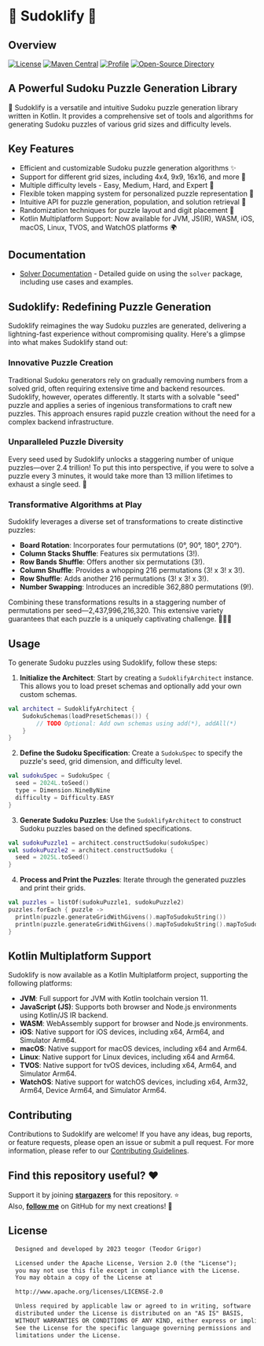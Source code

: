 # 🧩 Sudoklify 🧩

## Overview

[![License](https://img.shields.io/badge/License-Apache%202.0-blue.svg)](https://opensource.org/licenses/Apache-2.0)
[![Maven Central](https://img.shields.io/maven-central/v/dev.teogor.sudoklify/sudoklify-core.svg?label=Maven%20Central)](https://central.sonatype.com/search?q=g%3Adev.teogor.sudoklify+a%3Asudoklify-core&smo=true)
[![Profile](https://source.teogor.dev/badges/teogor-github.svg)](https://github.com/teogor)
[![Open-Source Directory](https://source.teogor.dev/badges/teogor-dev.svg)](https://source.teogor.dev)

## A Powerful Sudoku Puzzle Generation Library

🧩 Sudoklify is a versatile and intuitive Sudoku puzzle generation library written in Kotlin. It
provides a comprehensive set of tools and algorithms for generating Sudoku puzzles of various grid
sizes and difficulty levels.

## Key Features

- Efficient and customizable Sudoku puzzle generation algorithms ✨
- Support for different grid sizes, including 4x4, 9x9, 16x16, and more 📐
- Multiple difficulty levels - Easy, Medium, Hard, and Expert 🌟
- Flexible token mapping system for personalized puzzle representation 🎨
- Intuitive API for puzzle generation, population, and solution retrieval 🧩
- Randomization techniques for puzzle layout and digit placement 🔀
- Kotlin Multiplatform Support: Now available for JVM, JS(IR), WASM, iOS, macOS, Linux, TVOS, and WatchOS
  platforms 🌍

## Documentation

- [Solver Documentation](https://teogor.dev/sudoklify/solver) - Detailed guide on using the `solver` package, including use cases and examples.

## Sudoklify: Redefining Puzzle Generation

Sudoklify reimagines the way Sudoku puzzles are generated, delivering a lightning-fast experience
without compromising quality. Here's a glimpse into what makes Sudoklify stand out:

### Innovative Puzzle Creation

Traditional Sudoku generators rely on gradually removing numbers from a solved grid, often requiring
extensive time and backend resources. Sudoklify, however, operates differently. It starts with a
solvable "seed" puzzle and applies a series of ingenious transformations to craft new puzzles. This
approach ensures rapid puzzle creation without the need for a complex backend infrastructure.

### Unparalleled Puzzle Diversity

Every seed used by Sudoklify unlocks a staggering number of unique puzzles—over 2.4 trillion! To put
this into perspective, if you were to solve a puzzle every 3 minutes, it would take more than 13
million lifetimes to exhaust a single seed. 🎉

### Transformative Algorithms at Play

Sudoklify leverages a diverse set of transformations to create distinctive puzzles:

- **Board Rotation**: Incorporates four permutations (0°, 90°, 180°, 270°).
- **Column Stacks Shuffle**: Features six permutations (3!).
- **Row Bands Shuffle**: Offers another six permutations (3!).
- **Column Shuffle**: Provides a whopping 216 permutations (3! x 3! x 3!).
- **Row Shuffle**: Adds another 216 permutations (3! x 3! x 3!).
- **Number Swapping**: Introduces an incredible 362,880 permutations (9!).

Combining these transformations results in a staggering number of permutations per
seed—2,437,996,216,320. This extensive variety guarantees that each puzzle is a uniquely captivating
challenge. 🧠🧩🚀

## Usage

To generate Sudoku puzzles using Sudoklify, follow these steps:

1. **Initialize the Architect**: Start by creating a `SudoklifyArchitect` instance. This allows you
   to load preset schemas and optionally add your own custom schemas.

```kotlin
val architect = SudoklifyArchitect {
    SudokuSchemas(loadPresetSchemas()) {
        // TODO Optional: Add own schemas using add(*), addAll(*)
    }
}
```

2. **Define the Sudoku Specification**: Create a `SudokuSpec` to specify the puzzle's seed, grid
   dimension, and difficulty level.

```kotlin
val sudokuSpec = SudokuSpec {
  seed = 2024L.toSeed()
  type = Dimension.NineByNine
  difficulty = Difficulty.EASY
}
```

3. **Generate Sudoku Puzzles**: Use the `SudoklifyArchitect` to construct Sudoku puzzles based on
   the defined specifications.

```kotlin
val sudokuPuzzle1 = architect.constructSudoku(sudokuSpec)
val sudokuPuzzle2 = architect.constructSudoku {
  seed = 2025L.toSeed()
}
```

4. **Process and Print the Puzzles**: Iterate through the generated puzzles and print their grids.

```kotlin
val puzzles = listOf(sudokuPuzzle1, sudokuPuzzle2)
puzzles.forEach { puzzle ->
  println(puzzle.generateGridWithGivens().mapToSudokuString())
  println(puzzle.generateGridWithGivens().mapToSudokuString().mapToSudokuBoard(puzzle.type))
}
```

## Kotlin Multiplatform Support

Sudoklify is now available as a Kotlin Multiplatform project, supporting the following platforms:

- **JVM**: Full support for JVM with Kotlin toolchain version 11.
- **JavaScript (JS)**: Supports both browser and Node.js environments using Kotlin/JS IR backend.
- **WASM**: WebAssembly support for browser and Node.js environments.
- **iOS**: Native support for iOS devices, including x64, Arm64, and Simulator Arm64.
- **macOS**: Native support for macOS devices, including x64 and Arm64.
- **Linux**: Native support for Linux devices, including x64 and Arm64.
- **TVOS**: Native support for tvOS devices, including x64, Arm64, and Simulator Arm64.
- **WatchOS**: Native support for watchOS devices, including x64, Arm32, Arm64, Device Arm64, and
  Simulator Arm64.

## Contributing

Contributions to Sudoklify are welcome! If you have any ideas, bug reports, or feature requests,
please open an issue or submit a pull request. For more information, please refer to
our [Contributing Guidelines](CONTRIBUTING.md).

## Find this repository useful? :heart:

Support it by joining __[stargazers](https://github.com/teogor/sudoklify/stargazers)__ for this
repository. :star: <br>
Also, __[follow me](https://github.com/teogor)__ on GitHub for my next creations! 🤩

## License

```xml
  Designed and developed by 2023 teogor (Teodor Grigor)

  Licensed under the Apache License, Version 2.0 (the "License");
  you may not use this file except in compliance with the License.
  You may obtain a copy of the License at

  http://www.apache.org/licenses/LICENSE-2.0

  Unless required by applicable law or agreed to in writing, software
  distributed under the License is distributed on an "AS IS" BASIS,
  WITHOUT WARRANTIES OR CONDITIONS OF ANY KIND, either express or implied.
  See the License for the specific language governing permissions and
  limitations under the License.
```
